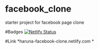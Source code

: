 # facebook_clone
starter project for facebook page clone

#Badges
[![Netlify Status](https://api.netlify.com/api/v1/badges/e110531c-ace8-4e8b-828c-3f6f86bf9f1a/deploy-status)](https://app.netlify.com/sites/haruna-facebook-clone/deploys)

#Link
*haruna-facebook-clone.netlify.com *

